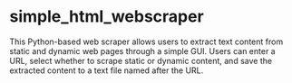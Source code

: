 # simple_html_webscraper
This Python-based web scraper allows users to extract text content from static and dynamic web pages through a simple GUI. Users can enter a URL, select whether to scrape static or dynamic content, and save the extracted content to a text file named after the URL.

